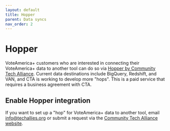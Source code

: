 ```yaml
---
layout: default
title: Hopper
parent: Data syncs
nav_order: 2
---
```


# Hopper

VoteAmerica+ customers who are interested in connecting their VoteAmerica+ data to another tool can do so 
via [Hopper by Community Tech Alliance](https://communitytechalliance.org/hopper). Current data destinations
include BigQuery, Redshift, and VAN, and CTA is working to develop more "hops". This is a paid service that
requires a business agreement with CTA.

## Enable Hopper integration

If you want to set up a "hop" for VoteAmerica+ data to another tool, email [info@techallies.org](info@techallies.org)
or submit a request via the [Community Tech Alliance website](https://communitytechalliance.org/get-hopping).
